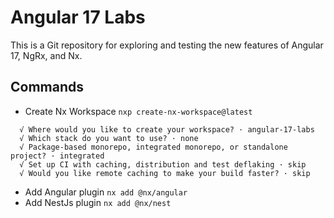 # Angular 17 Labs

This is a Git repository for exploring and testing the new features of Angular 17, NgRx, and Nx.

## Commands

- Create Nx Workspace `nxp create-nx-workspace@latest`

```
  √ Where would you like to create your workspace? · angular-17-labs
  √ Which stack do you want to use? · none
  √ Package-based monorepo, integrated monorepo, or standalone project? · integrated
  √ Set up CI with caching, distribution and test deflaking · skip
  √ Would you like remote caching to make your build faster? · skip
```

- Add Angular plugin `nx add @nx/angular`
- Add NestJs plugin `nx add @nx/nest`
